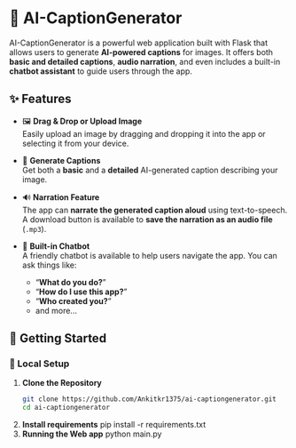 # 🧠 AI-CaptionGenerator

AI-CaptionGenerator is a powerful web application built with Flask that allows users to generate **AI-powered captions** for images. It offers both **basic and detailed captions**, **audio narration**, and even includes a built-in **chatbot assistant** to guide users through the app.

## ✨ Features

- 🖼️ **Drag & Drop or Upload Image**  
  Easily upload an image by dragging and dropping it into the app or selecting it from your device.

- 📝 **Generate Captions**  
  Get both a **basic** and a **detailed** AI-generated caption describing your image.

- 🔊 **Narration Feature**  
  The app can **narrate the generated caption aloud** using text-to-speech. A download button is available to **save the narration as an audio file** (`.mp3`).

- 💬 **Built-in Chatbot**  
  A friendly chatbot is available to help users navigate the app. You can ask things like:
  - “**What do you do?**”
  - “**How do I use this app?**”
  - “**Who created you?**”
  - and more...

## 🚀 Getting Started

### 🔧 Local Setup

1. **Clone the Repository**
   ```bash
   git clone https://github.com/Ankitkr1375/ai-captiongenerator.git
   cd ai-captiongenerator
2. **Install requirements**
    pip install -r requirements.txt
3. **Running the Web app**
    python main.py 
